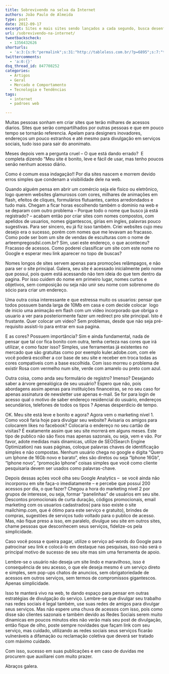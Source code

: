 ```yaml
---
title: Sobrevivendo na selva da Internet
authors: João Paulo de Almeida
type: post
date: 2012-09-17
excerpt: Sites e mais sites sendo lançados a cada segundo, busca desenfreada para alcançar o topo das redes de pesquisa. Como controlar quem entra e saí de seu site? Ficar de olho apenas no Analytics ajuda?
url: /sobrevivendo-na-internet/
tweetbackscheck:
  - 1356432626
shorturls:
  - 'a:3:{s:9:"permalink";s:31:"http://tableless.com.br/?p=6895";s:7:"tinyurl";s:26:"http://tinyurl.com/8nrkvqu";s:4:"isgd";s:19:"http://is.gd/Ppdz0r";}'
twittercomments:
  - 'a:0:{}'
dsq_thread_id: 847708252
categories:
  - Artigos
  - Geral
  - Mercado e Comportamento
  - Tecnologia e Tendências
tags:
  - internet
  - padroes web

---
```

Muitas pessoas sonham em criar sites que terão milhares de acessos diarios. Sites que serão compartilhados por outras pessoas e que em pouco tempo se tornarão referencia. Apelam para designers inovadores, endereços um pouco estranhos e até mesmo para divulgação em serviços sociais, tudo isso para sair do anonimato.

Meses depois vem a pergunta cruel – O que está dando errado?  E completa dizendo “Meu site é bonito, leve e fácil de usar, mas tenho poucos senão nenhum acesso diário.

Como é comum essa indagação!! Por dia sites nascem e morrem devido erros simples que condenam a visibilidade dele na web.
  
Quando alguém pensa em abrir um comércio seja ele fisico ou eletrônico, logo querem websites glamurosos com cores, milhares de animações em flash, efeitos de cliques, formulários flutuantes, cantos arredondados e tudo mais. Chegam a ficar horas escolhendo também o dominio na web e se deparam com outro problema – Porque todo o nome que busco já está registrado? – acabam então por criar sites com nomes compostos, com apelidos de usuarios, nomes gigantescos, girias em ingles, palavras pouco sugestivas. Para ser sincero, eu já fiz isso também. Criei websites cujo meu desejo era o sucesso, porém com nomes que me levavam ao fracasso. Como pode ser bom um site de vendas de esculturas com o nome de arteempregosdsl.com.br? Sim, usei este endereço, o que aconteceu? Fracasso de acessos. Como poderei classificar um site com este nome no Google e esperar meu link aparecer no topo de buscas?

Nomes longos de sites servem apenas para promoções relâmpagos, e não para ser o site principal. Galera, seu site é acessado inicialmente pelo nome que possuí, pois quem está acessando não tem ideia do que tem dentro da pagina. Por isso cuidem do nome em primeiro lugar, nomes curtos e objetivos, sem composição ou seja não unir seu nome com sobrenome do sócio para criar um endereço.

Uma outra coisa interessante e que estressa muito os usuarios: pensar que todos possuem banda larga de 10Mb em casa e com decide colocar  logo de inicio uma animação em flash com um vídeo incorporado que obriga o usuario a ver para posteriormente fazer um redirect pro site principal. Isto é frustante. Quer colocar um video? Sem problemas, desde que não seja pré-requisito assisti-lo para entrar em sua pagina.

E as cores? Possuem importância? Sim e ainda fundamental, nada de pensar que tal cor fica bonito com outra, tenha certeza nas cores que irá utilizar, e como fazer isso? Simples, use ferramentas já existentes no mercado que são gratuitas como por exemplo kuler.adobe.com, com ele você poderá escolher a cor base de seu site e receber em troca todas as cores compativeis com a base escolhida. Com isso morreu o problema de existir Rosa com vermelho num site, verde com amarelo ou preto com azul.

Outra coisa, como anda seu formulário de registro? Imenso? Desejando saber a árvore genealógica de seu usuário? Espero que não, pois abordagens assim apenas para instituições financeiras, se no seu caso for apenas assinatura de newsletter use apenas e-mail. Se for para login de acesso qual o motivo de saber endereço residencial do usuário, endereços secundários, telefones de todos os tipos ? Apenas desperdicio de tempo.

OK. Meu site está leve e bonito e agora? Agora vem o marketing nível 1. Como você faria hoje para divulgar seu website? Avisaria os amigos para colocarem likes no facebook? Colocaria o endereço no seu cartão de visitas? É exatamente assim que seu site morrerá em alguns meses. Este tipo de publico não são fixos mas apenas sazonais, ou seja, vem e vão. Por favor, adote medidas mais dinamicas, utilize de SEO(Search Engine Optimization) nas suas páginas, coloque palavras chaves de identificação simples e não compostas. Nenhum usuário chega no google e digita “Quero um Iphone de 16Gb novo e barato”, eles são diretos ou seja “Iphone 16Gb”, “Iphone novo”, “promoção Iphone” coisas simples que você como cliente pesquisaria devem ser usados como palavras-chave.

Depois dessas ações você olha seu Google Analytics &#8211;  se você ainda não incorporou em site faça-o imediatamente &#8211; e percebe que possuí 200 acessos por dia, o que fazer? Chegou a hora do marketing nível 2 por grupos de interesse, ou seja, formar “panelinhas” de usuários em seu site. Descontos promocionais de curta duração, códigos promocionais, email marketing com os usuarios cadastrados( para isso existe o site mailchimp.com, que é ótimo para este serviço e gratuito), brindes de compras, sugestões de serviços tudo voltado para o publico de acesso. Mas, não fique preso a isso, em paralelo, divulgue seu site em outros sites, chame pessoas que desconhecem seus serviços, fidelize-os pela simplicidade.

Caso você possa e queira pagar, utilize o serviço ad-words do Google para patrocinar seu link e colocá-lo em destaque nas pesquisas, isso não será o principal motivo de sucesso de seu site mas sim uma ferramenta de apoio.

Lembre-se o usuário não deseja um site lindo e maravilhoso, isso é consequência de seu acesso, o que ele deseja mesmo é um serviço direto e simples, sem pop-ups chatos de anuncios, sem obrigatoriedade de acessos em outros serviços, sem termos de compromissos gigantescos. Apenas simplicidade.

Isso te manterá vivo na web, te dando espaço para pensar em outras estratégias de divulgação do serviço. Lembre-se que divulgar seu trabalho nas redes sociais é legal também, use suas redes de amigos para divulgar seus serviços. Mas não espere uma chuva de acessos com isso, pois como disse são clientes sazonais e também devido as Redes Sociais serem muito dinamicas em poucos minutos eles não verão mais seu post de divulgação, então fique de olho, poste sempre novidades que façam link com seu serviço, mas cuidado, utilizando as redes sociais seus serviços ficarão vulneráveis a difamação ou reclamação coletiva que deverá ser tratado com máximo cuidado.

Com isso, sucesso em suas publicações e em caso de duvidas me procurem que auxiliarei com muito prazer.

Abraços galera.